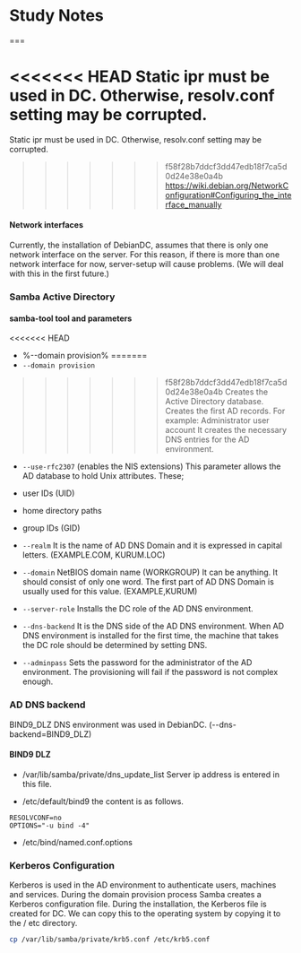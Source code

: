 # Study Notes
===

<<<<<<< HEAD
Static ipr must be used in DC. Otherwise, resolv.conf setting may be
corrupted.<br>
=======
Static ipr must be used in DC. Otherwise, resolv.conf setting may be corrupted.<br>
>>>>>>> f58f28b7ddcf3dd47edb18f7ca5d0d24e38e0a4b
https://wiki.debian.org/NetworkConfiguration#Configuring_the_interface_manually

#### Network interfaces
Currently, the installation of DebianDC, assumes that there is only one network interface on the server.
For this reason, if there is more than one network interface for now, server-setup will cause problems.
(We will deal with this in the first future.)

### Samba Active Directory

#### samba-tool tool and parameters

<<<<<<< HEAD
- %--domain provision%
=======
- `--domain provision`
>>>>>>> f58f28b7ddcf3dd47edb18f7ca5d0d24e38e0a4b
Creates the Active Directory database.
Creates the first AD records. For example: Administrator user account
It creates the necessary DNS entries for the AD environment.

- `--use-rfc2307` (enables the NIS extensions)
This parameter allows the AD database to hold Unix attributes.
These;
- user IDs (UID)
- home directory paths
- group IDs (GID)

- `--realm`
It is the name of AD DNS Domain and it is expressed in capital letters. (EXAMPLE.COM, KURUM.LOC)

- `--domain`
NetBIOS domain name (WORKGROUP)
It can be anything. It should consist of only one word.
The first part of AD DNS Domain is usually used for this value. (EXAMPLE,KURUM)

- `--server-role`
Installs the DC role of the AD DNS environment.

- `--dns-backend`
It is the DNS side of the AD DNS environment.
When AD DNS environment is installed for the first time, the machine that takes the DC role should be determined by setting DNS.

- `--adminpass`
Sets the password for the administrator of the AD environment.
The provisioning will fail if the password is not complex enough.

### AD DNS backend
BIND9_DLZ DNS environment was used in DebianDC. (--dns-backend=BIND9_DLZ)

#### BIND9 DLZ
- /var/lib/samba/private/dns_update_list
Server ip address is entered in this file.

- /etc/default/bind9
the content is as follows.
```
RESOLVCONF=no
OPTIONS="-u bind -4"
```
- /etc/bind/named.conf.options

### Kerberos Configuration
Kerberos is used in the AD environment to authenticate users, machines and services.
During the domain provision process Samba creates a Kerberos configuration file.
During the installation, the Kerberos file is created for DC.
We can copy this to the operating system by copying it to the / etc directory.
```bash
cp /var/lib/samba/private/krb5.conf /etc/krb5.conf
```
